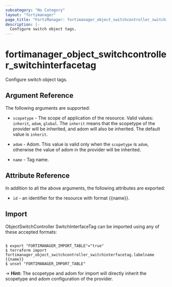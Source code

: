 ```yaml
---
subcategory: "No Category"
layout: "fortimanager"
page_title: "FortiManager: fortimanager_object_switchcontroller_switchinterfacetag"
description: |-
  Configure switch object tags.
---
```


# fortimanager_object_switchcontroller_switchinterfacetag
Configure switch object tags.

## Argument Reference


The following arguments are supported:

* `scopetype` - The scope of application of the resource. Valid values: `inherit`, `adom`, `global`. The `inherit` means that the scopetype of the provider will be inherited, and adom will also be inherited. The default value is `inherit`.
* `adom` - Adom. This value is valid only when the `scopetype` is `adom`, otherwise the value of adom in the provider will be inherited.

* `name` - Tag name.


## Attribute Reference

In addition to all the above arguments, the following attributes are exported:
* `id` - an identifier for the resource with format {{name}}.

## Import

ObjectSwitchController SwitchInterfaceTag can be imported using any of these accepted formats:
```

$ export "FORTIMANAGER_IMPORT_TABLE"="true"
$ terraform import fortimanager_object_switchcontroller_switchinterfacetag.labelname {{name}}
$ unset "FORTIMANAGER_IMPORT_TABLE"
```
-> **Hint:** The scopetype and adom for import will directly inherit the scopetype and adom configuration of the provider.
